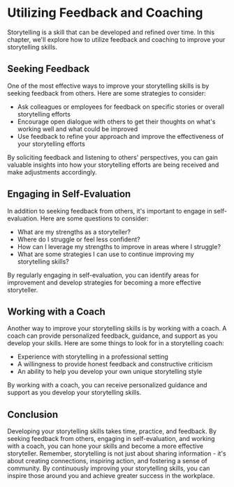Utilizing Feedback and Coaching
===============================================================================

Storytelling is a skill that can be developed and refined over time. In this chapter, we'll explore how to utilize feedback and coaching to improve your storytelling skills.

Seeking Feedback
----------------

One of the most effective ways to improve your storytelling skills is by seeking feedback from others. Here are some strategies to consider:

* Ask colleagues or employees for feedback on specific stories or overall storytelling efforts
* Encourage open dialogue with others to get their thoughts on what's working well and what could be improved
* Use feedback to refine your approach and improve the effectiveness of your storytelling efforts

By soliciting feedback and listening to others' perspectives, you can gain valuable insights into how your storytelling efforts are being received and make adjustments accordingly.

Engaging in Self-Evaluation
---------------------------

In addition to seeking feedback from others, it's important to engage in self-evaluation. Here are some questions to consider:

* What are my strengths as a storyteller?
* Where do I struggle or feel less confident?
* How can I leverage my strengths to improve in areas where I struggle?
* What are some strategies I can use to continue improving my storytelling skills?

By regularly engaging in self-evaluation, you can identify areas for improvement and develop strategies for becoming a more effective storyteller.

Working with a Coach
--------------------

Another way to improve your storytelling skills is by working with a coach. A coach can provide personalized feedback, guidance, and support as you develop your skills. Here are some things to look for in a storytelling coach:

* Experience with storytelling in a professional setting
* A willingness to provide honest feedback and constructive criticism
* An ability to help you develop your own unique storytelling style

By working with a coach, you can receive personalized guidance and support as you develop your storytelling skills.

Conclusion
----------

Developing your storytelling skills takes time, practice, and feedback. By seeking feedback from others, engaging in self-evaluation, and working with a coach, you can hone your skills and become a more effective storyteller. Remember, storytelling is not just about sharing information - it's about creating connections, inspiring action, and fostering a sense of community. By continuously improving your storytelling skills, you can inspire those around you and achieve greater success in the workplace.
